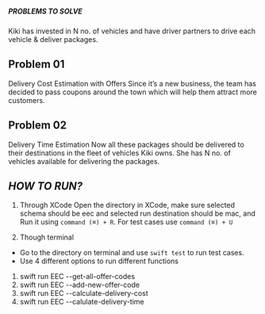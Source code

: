 
##### _PROBLEMS TO SOLVE_

Kiki has invested in N no. of vehicles and have driver partners to drive each vehicle & deliver packages.

## Problem 01
Delivery Cost Estimation with Offers
Since it’s a new business, the team has decided to pass coupons around the town which will help them attract more customers.


## Problem 02
Delivery Time Estimation
Now all these packages should be delivered to their destinations in the fleet of vehicles Kiki owns. She has N no. of vehicles available for delivering the packages.

## _HOW TO RUN?_

1. Through XCode
Open the directory in XCode, make sure selected schema should be eec and selected run destination should be mac, and Run it using `command (⌘) + R`. For test cases use `command (⌘) + U`

2. Though terminal
- Go to the directory on terminal and use `swift test` to run test cases.
- Use 4 different options to run different functions
 1. swift run EEC --get-all-offer-codes
 2. swift run EEC --add-new-offer-code
 3. swift run EEC --calculate-delivery-cost
 4. swift run EEC --calulate-delivery-time
